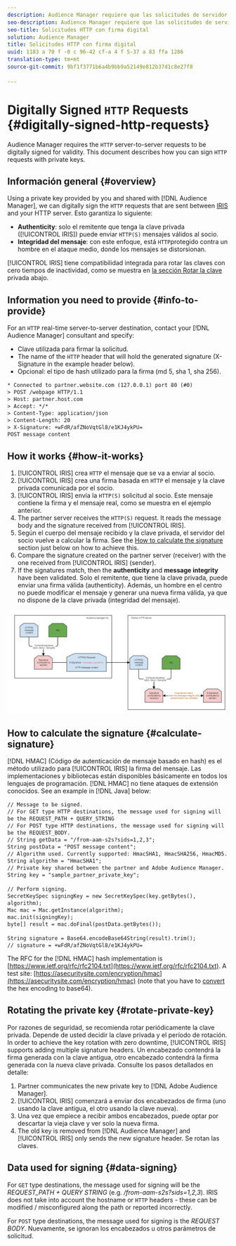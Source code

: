 ```yaml
---
description: Audience Manager requiere que las solicitudes de servidor a servidor HTTP se firmen digitalmente para su validez. Este documento describe cómo se pueden firmar solicitudes HTTP con claves privadas.
seo-description: Audience Manager requiere que las solicitudes de servidor a servidor HTTP se firmen digitalmente para su validez. Este documento describe cómo se pueden firmar solicitudes HTTP con claves privadas.
seo-title: Solicitudes HTTP con firma digital
solution: Audience Manager
title: Solicitudes HTTP con firma digital
uuid: 1183 a 70 f -0 c 96-42 cf-a 4 f 5-37 a 83 ffa 1286
translation-type: tm+mt
source-git-commit: 9bf1f3771b6a4b9bb9a52149e812b37d1c8e27f8

---
```



# Digitally Signed `HTTP` Requests {#digitally-signed-http-requests}

Audience Manager requires the `HTTP` server-to-server requests to be digitally signed for validity. This document describes how you can sign `HTTP` requests with private keys.

## Información general {#overview}

<!-- digitally_signed_http_requests.xml -->

Using a private key provided by you and shared with [!DNL Audience Manager], we can digitally sign the `HTTP` requests that are sent between [IRIS](../../../reference/system-components/components-data-action.md#iris) and your HTTP server. Esto garantiza lo siguiente:

* **Authenticity**: solo el remitente que tenga la clave privada ([!UICONTROL IRIS]) puede enviar `HTTP(S)` mensajes válidos al socio.
* **Integridad del mensaje**: con este enfoque, está `HTTP`protegido contra un hombre en el ataque medio, donde los mensajes se distorsionan.

[!UICONTROL IRIS] tiene compatibilidad integrada para rotar las claves con cero tiempos de inactividad, como se muestra en [la sección Rotar la clave](../../../integration/receiving-audience-data/real-time-outbound-transfers/digitally-signed-http-requests.md#rotate-private-key) privada abajo.

## Information you need to provide {#info-to-provide}

For an `HTTP` real-time server-to-server destination, contact your [!DNL Audience Manager] consultant and specify:

* Clave utilizada para firmar la solicitud.
* The name of the `HTTP` header that will hold the generated signature (X-Signature in the example header below).
* Opcional: el tipo de hash utilizado para la firma (md 5, sha 1, sha 256).

```
* Connected to partner.website.com (127.0.0.1) port 80 (#0)
> POST /webpage HTTP/1.1
> Host: partner.host.com
> Accept: */*
> Content-Type: application/json
> Content-Length: 20
> X-Signature: +wFdR/afZNoVqtGl8/e1KJ4ykPU=
POST message content
```

## How it works {#how-it-works}

1. [!UICONTROL IRIS] crea `HTTP` el mensaje que se va a enviar al socio.
1. [!UICONTROL IRIS] crea una firma basada en `HTTP` el mensaje y la clave privada comunicada por el socio.
1. [!UICONTROL IRIS] envía la `HTTP(S)` solicitud al socio. Este mensaje contiene la firma y el mensaje real, como se muestra en el ejemplo anterior.
1. The partner server receives the `HTTP(S)` request. It reads the message body and the signature received from [!UICONTROL IRIS].
1. Según el cuerpo del mensaje recibido y la clave privada, el servidor del socio vuelve a calcular la firma. See the [How to calculate the signature](../../../integration/receiving-audience-data/real-time-outbound-transfers/digitally-signed-http-requests.md#calculate-signature) section just below on how to achieve this.
1. Compare the signature created on the partner server (receiver) with the one received from [!UICONTROL IRIS] (sender).
1. If the signatures match, then the **authenticity** and **message integrity** have been validated. Solo el remitente, que tiene la clave privada, puede enviar una firma válida (authenticity). Además, un hombre en el centro no puede modificar el mensaje y generar una nueva firma válida, ya que no dispone de la clave privada (integridad del mensaje).

![](assets/iris-digitally-sign-http-request.png)

## How to calculate the signature {#calculate-signature}

[!DNL HMAC] (Código de autenticación de mensaje basado en hash) es el método utilizado para [!UICONTROL IRIS] la firma del mensaje. Las implementaciones y bibliotecas están disponibles básicamente en todos los lenguajes de programación. [!DNL HMAC] no tiene ataques de extensión conocidos. See an example in [!DNL Java] below:

```
// Message to be signed.
// For GET type HTTP destinations, the message used for signing will be the REQUEST_PATH + QUERY_STRING
// For POST type HTTP destinations, the message used for signing will be the REQUEST_BODY.
// String getData = "/from-aam-s2s?sids=1,2,3";
String postData = "POST message content";
// Algorithm used. Currently supported: HmacSHA1, HmacSHA256, HmacMD5.
String algorithm = "HmacSHA1";
// Private key shared between the partner and Adobe Audience Manager.
String key = "sample_partner_private_key";
  
// Perform signing.
SecretKeySpec signingKey = new SecretKeySpec(key.getBytes(), algorithm);
Mac mac = Mac.getInstance(algorithm);
mac.init(signingKey);
byte[] result = mac.doFinal(postData.getBytes());
  
String signature = Base64.encodeBase64String(result).trim(); 
// signature = +wFdR/afZNoVqtGl8/e1KJ4ykPU=
```

The RFC for the [!DNL HMAC] hash implementation is [https://www.ietf.org/rfc/rfc2104.txt](https://www.ietf.org/rfc/rfc2104.txt). A test site: [https://asecuritysite.com/encryption/hmac](https://asecuritysite.com/encryption/hmac) (note that you have to [convert](https://tomeko.net/online_tools/hex_to_base64.php?lang=en) the hex encoding to base64).

## Rotating the private key {#rotate-private-key}

Por razones de seguridad, se recomienda rotar periódicamente la clave privada. Depende de usted decidir la clave privada y el período de rotación. In order to achieve the key rotation with zero downtime, [!UICONTROL IRIS] supports adding multiple signature headers. Un encabezado contendrá la firma generada con la clave antigua, otro encabezado contendrá la firma generada con la nueva clave privada. Consulte los pasos detallados en detalle:

1. Partner communicates the new private key to [!DNL Adobe Audience Manager].
1. [!UICONTROL IRIS] comenzará a enviar dos encabezados de firma (uno usando la clave antigua, el otro usando la clave nueva).
1. Una vez que empiece a recibir ambos encabezados, puede optar por descartar la vieja clave y ver solo la nueva firma.
1. The old key is removed from [!DNL Audience Manager] and [!UICONTROL IRIS] only sends the new signature header. Se rotan las claves.

## Data used for signing {#data-signing}

For `GET` type destinations, the message used for signing will be the *REQUEST_PATH + QUERY STRING* (e.g. */from-aam-s2s?sids=1,2,3*). IRIS does not take into account the hostname or `HTTP` headers - these can be modified / misconfigured along the path or reported incorrectly.

For `POST` type destinations, the message used for signing is the *REQUEST BODY*. Nuevamente, se ignoran los encabezados u otros parámetros de solicitud.
